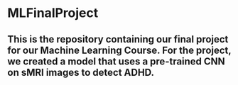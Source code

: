 # MLFinalProject

## This is the repository containing our final project for our Machine Learning Course. For the project, we created a model that uses a pre-trained CNN on sMRI images to detect ADHD.
